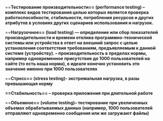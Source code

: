  ==**Тестирование производительности== (performance testing) – комплекс видов тестирования целью которых является проверка работоспособности, стабильности, потребления ресурсов и других атрибутов в условиях других сценариев использования и нагрузок.**

==**Нагрузочное== (load testing) — определение или сбор показателей производительности и времени отклика программно-технической системы или устройства в ответ на внешний запрос с целью установления соответствия требованиям, предъявляемым к данной системе (устройству). – производительность в пределах нормы, например одновременное присутствие до 1000 пользователей на сайте (то есть наша норма), в идеале конечно установить это значение именно при 1000 пользователях**

==**Стресс== (stress testing)- экстремальная нагрузка, в разы превышающая норму**

**==Стабильность== – проверка приложения при длительной работе**

==**Объемное== (volume testing)– тестирование при увеличенных объемах обрабатываемых данных (например, 1000 пользователей отправляют одновременно сообщения или же загружают файлы)**